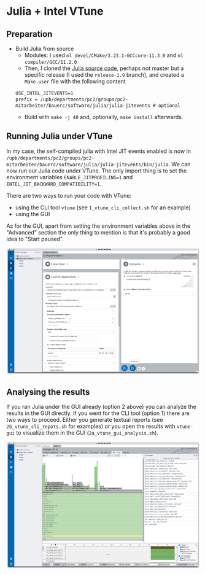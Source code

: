 # Julia + Intel VTune

## Preparation
* Build Julia from source
  * Modules: I used `ml devel/CMake/3.23.1-GCCcore-11.3.0` and `ml compiler/GCC/11.2.0`
  * Then, I cloned the [Julia source code](https://github.com/JuliaLang/julia), perhaps not master but a specific release (I used the `release-1.9` branch), and created a `Make.user` file with the following content
  ```
  USE_INTEL_JITEVENTS=1
  prefix = /upb/departments/pc2/groups/pc2-mitarbeiter/bauerc/software/julia/julia-jitevents # optional
  ```
  * Build with `make -j 40` and, optionally, `make install` afterwards.

## Running Julia under VTune

In my case, the self-compiled julia with Intel JIT events enabled is now in `/upb/departments/pc2/groups/pc2-mitarbeiter/bauerc/software/julia/julia-jitevents/bin/julia`. We can now run our Julia code under VTune. The only import thing is to set the environment variables `ENABLE_JITPROFILING=1` and `INTEL_JIT_BACKWARD_COMPATIBILITY=1`.

There are two ways to run your code with VTune:

* using the CLI tool `vtune` (see `1_vtune_cli_collect.sh` for an example)
* using the GUI

As for the GUI, apart from setting the environment variables above in the "Advanced" section the only thing to mention is that it's probably a good idea to "Start paused".

![](vtune_gui_configuration.png)

## Analysing the results

If you ran Julia under the GUI already (option 2 above) you can analyze the results in the GUI directly. If you went for the CLI tool (option 1) there are two ways to proceed. Either you generate textual reports (see `2b_vtune_cli_repots.sh` for examples) or you open the results with `vtune-gui` to visualize them in the GUI (`2a_vtune_gui_analysis.sh`).

![](vtune_gui_flamegraph.png)
